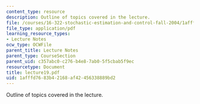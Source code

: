 ```yaml
---
content_type: resource
description: Outline of topics covered in the lecture.
file: /courses/16-322-stochastic-estimation-and-control-fall-2004/1afffd7683b42168af42456338889bd2_lecture19.pdf
file_type: application/pdf
learning_resource_types:
- Lecture Notes
ocw_type: OCWFile
parent_title: Lecture Notes
parent_type: CourseSection
parent_uid: c357abc0-c276-b4e8-7ab0-5f5cbab5f9ec
resourcetype: Document
title: lecture19.pdf
uid: 1afffd76-83b4-2168-af42-456338889bd2
---
```

Outline of topics covered in the lecture.


